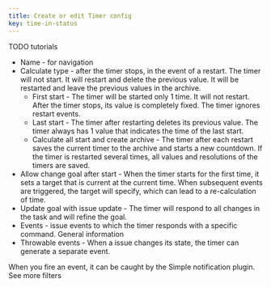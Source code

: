 ```yaml
---
title: Create or edit Timer config
key: time-in-status
---
```

TODO tutorials

* Name - for navigation
* Calculate type - after the timer stops, in the event of a restart. The timer will not start. It will restart and delete the previous value. It will be restarted and leave the previous values in the archive.
    * First start - The timer will be started only 1 time. It will not restart. After the timer stops, its value is completely fixed.
    The timer ignores restart events.
    * Last start - The timer after restarting deletes its previous value. The timer always has 1 value that indicates the time of the last start.
    * Calculate all start and create archive - The timer after each restart saves the current timer to the archive and starts a new countdown. If the timer is restarted several times, all values and resolutions of the timers are saved.
* Allow change goal after start - When the timer starts for the first time, it sets a target that is current at the current time. When subsequent events are triggered, the target will specify, which can lead to a re-calculation of time.
* Update goal with issue update - The timer will respond to all changes in the task and will refine the goal.
* Events - issue events to which the timer responds with a specific command. General information
* Throwable events - When a issue changes its state, the timer can generate a separate event.



<div class="uk-alert-note" data-uk-alert="">
When you fire an event, it can be caught by the Simple notification plugin. See more filters
</div>
 